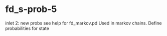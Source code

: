 # fd_s-prob-5 



 

 

inlet 2: new probs
see help for fd_markov.pd
Used in markov chains. Define probabilities for state


 
